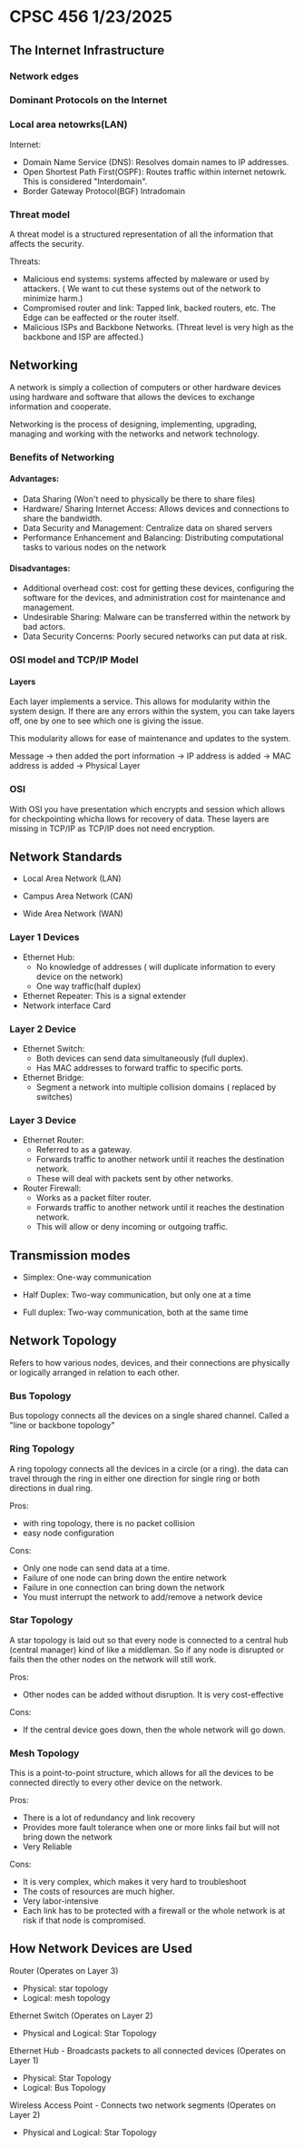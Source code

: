 # CPSC 456 1/23/2025

## The Internet Infrastructure

### Network edges

### Dominant Protocols on the Internet

### Local area netowrks(LAN)

Internet:
- Domain Name Service (DNS): Resolves domain names to IP addresses.
- Open Shortest Path First(OSPF): Routes traffic within internet netowrk. This is considered "Interdomain".
- Border Gateway Protocol(BGF) Intradomain

### Threat model
A threat model is a structured representation of all the information that affects the security.  

Threats:
- Malicious end systems: systems affected by maleware or used by attackers. ( We want to cut these systems out of the network to minimize harm.)
- Compromised router and link: Tapped link, backed routers, etc. The Edge can be eaffected or the router itself.
- Malicious ISPs and Backbone Networks. (Threat level is very high as the backbone and ISP are affected.)

## Networking

A network is simply a collection of computers or other hardware devices using hardware and software that allows the devices to exchange information and cooperate.  

Networking is the process of designing, implementing, upgrading, managing and working with the networks and network technology.  


### Benefits of Networking

#### Advantages:
- Data Sharing (Won't need to physically be there to share files)
- Hardware/ Sharing Internet Access: Allows devices and connections to share the bandwidth.
- Data Security and Management: Centralize data on shared servers
- Performance Enhancement and Balancing: Distributing computational tasks to various nodes on the network

#### Disadvantages: 
- Additional overhead cost: cost for getting these devices, configuring the software for the devices, and administration cost for maintenance and management.
- Undesirable Sharing: Malware can be transferred within the network by bad actors.
- Data Security Concerns: Poorly secured networks can put data at risk.

### OSI model and TCP/IP Model

#### Layers
Each layer implements a service. This allows for modularity within the system design. If there are any errors within the system, you can take layers off, one by one to see which one is giving the issue.  

This modularity allows for ease of maintenance and updates to the system.

Message -> then added the port information -> IP address is added -> MAC address is added -> Physical Layer

### OSI 

With OSI you have presentation which encrypts and session which allows for checkpointing whicha llows for recovery of data. These layers are missing in TCP/IP as TCP/IP does not need encryption.


## Network Standards
- Local Area Network (LAN)

- Campus Area Network (CAN)

- Wide Area Network (WAN)

### Layer 1 Devices
- Ethernet Hub:
    - No knowledge of addresses ( will duplicate information to every device on the network)
    - One way traffic(half duplex)
- Ethernet Repeater: This is a signal extender
- Network interface Card

### Layer 2 Device
- Ethernet Switch:
    - Both devices can send data simultaneously (full duplex).
    - Has MAC addresses to forward traffic to specific ports.
- Ethernet Bridge:
    - Segment a network into multiple collision domains ( replaced by switches)

### Layer 3 Device
- Ethernet Router:
    - Referred to as a gateway.
    - Forwards traffic to another network until it reaches the destination network.
    - These will deal with packets sent by other networks.
- Router Firewall:
    - Works as a packet filter router.
    - Forwards traffic to another network until it reaches the destination network.
    - This will allow or deny incoming or outgoing traffic.

## Transmission modes

- Simplex: One-way communication

- Half Duplex: Two-way communication, but only one at a time

- Full duplex: Two-way communication, both at the same time


## Network Topology

Refers to how various nodes, devices, and their connections are physically or logically arranged in relation to each other.

### Bus Topology

Bus topology connects all the devices on a single shared channel. Called a "line or backbone topology"

### Ring Topology

A ring topology connects all the devices in a circle (or a ring). the data can travel through the ring in either one direction for single ring or both directions in dual ring.

Pros:
- with ring topology, there is no packet collision 
- easy node configuration

Cons: 
- Only one node can send data at a time.
- Failure of one node can bring down the entire network
- Failure in one connection can bring down the network
- You must interrupt the network to add/remove a network device


### Star Topology

A star topology is laid out so that every node is connected to a central hub (central manager) kind of like a middleman. So if any node is disrupted or fails then the other nodes on the network will still work.

Pros: 
- Other nodes can be added without disruption. It is very cost-effective

Cons:
- If the central device goes down, then the whole network will go down. 


### Mesh Topology

This is a point-to-point structure, which allows for all the devices to be connected directly to every other device on the network.

Pros: 
- There is a lot of redundancy and link recovery
- Provides more fault tolerance when one or more links fail but will not bring down the network
- Very Reliable

Cons:
- It is very complex, which makes it very hard to troubleshoot
- The costs of resources are much higher.
- Very labor-intensive
- Each link has to be protected with a firewall or the whole network is at risk if that node is compromised.

## How Network Devices are Used
Router (Operates on Layer 3)
- Physical: star topology  
- Logical: mesh topology  

Ethernet Switch (Operates on Layer 2)
- Physical and Logical: Star Topology

Ethernet Hub - Broadcasts packets to all connected devices (Operates on Layer 1)
- Physical: Star Topology
- Logical: Bus Topology

Wireless Access Point - Connects two network segments (Operates on Layer 2)
- Physical and Logical: Star Topology








